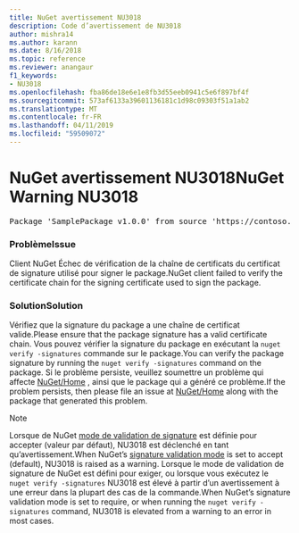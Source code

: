 ```yaml
---
title: NuGet avertissement NU3018
description: Code d’avertissement de NU3018
author: mishra14
ms.author: karann
ms.date: 8/16/2018
ms.topic: reference
ms.reviewer: anangaur
f1_keywords:
- NU3018
ms.openlocfilehash: fba86de18e6e1e8fb3d55eeb0941c5e6f897bf4f
ms.sourcegitcommit: 573af6133a39601136181c1d98c09303f51a1ab2
ms.translationtype: MT
ms.contentlocale: fr-FR
ms.lasthandoff: 04/11/2019
ms.locfileid: "59509072"
---
```

# <a name="nuget-warning-nu3018"></a><span data-ttu-id="d0663-103">NuGet avertissement NU3018</span><span class="sxs-lookup"><span data-stu-id="d0663-103">NuGet Warning NU3018</span></span>

<pre>Package 'SamplePackage v1.0.0' from source 'https://contoso.com/index.json': The primary signature found a chain building issue: A certificate chain processed, but terminated in a root certificate which is not trusted by the trust provider.</pre>

### <a name="issue"></a><span data-ttu-id="d0663-104">Problème</span><span class="sxs-lookup"><span data-stu-id="d0663-104">Issue</span></span>

<span data-ttu-id="d0663-105">Client NuGet Échec de vérification de la chaîne de certificats du certificat de signature utilisé pour signer le package.</span><span class="sxs-lookup"><span data-stu-id="d0663-105">NuGet client failed to verify the certificate chain for the signing certificate used to sign the package.</span></span>


### <a name="solution"></a><span data-ttu-id="d0663-106">Solution</span><span class="sxs-lookup"><span data-stu-id="d0663-106">Solution</span></span>

<span data-ttu-id="d0663-107">Vérifiez que la signature du package a une chaîne de certificat valide.</span><span class="sxs-lookup"><span data-stu-id="d0663-107">Please ensure that the package signature has a valid certificate chain.</span></span> <span data-ttu-id="d0663-108">Vous pouvez vérifier la signature du package en exécutant la `nuget verify -signatures` commande sur le package.</span><span class="sxs-lookup"><span data-stu-id="d0663-108">You can verify the package signature by running the `nuget verify -signatures` command on the package.</span></span> <span data-ttu-id="d0663-109">Si le problème persiste, veuillez soumettre un problème qui affecte [NuGet/Home](https://github.com/NuGet/Home/issues) , ainsi que le package qui a généré ce problème.</span><span class="sxs-lookup"><span data-stu-id="d0663-109">If the problem persists, then please file an issue at [NuGet/Home](https://github.com/NuGet/Home/issues) along with the package that generated this problem.</span></span>


> [!Note]
> <span data-ttu-id="d0663-110">Lorsque de NuGet [mode de validation de signature](https://docs.microsoft.com/en-us/nuget/consume-packages/installing-signed-packages#configure-package-signature-requirements) est définie pour accepter (valeur par défaut), NU3018 est déclenché en tant qu’avertissement.</span><span class="sxs-lookup"><span data-stu-id="d0663-110">When NuGet’s [signature validation mode](https://docs.microsoft.com/en-us/nuget/consume-packages/installing-signed-packages#configure-package-signature-requirements) is set to accept (default), NU3018 is raised as a warning.</span></span> <span data-ttu-id="d0663-111">Lorsque le mode de validation de signature de NuGet est défini pour exiger, ou lorsque vous exécutez le `nuget verify -signatures` NU3018 est élevé à partir d’un avertissement à une erreur dans la plupart des cas de la commande.</span><span class="sxs-lookup"><span data-stu-id="d0663-111">When NuGet’s signature validation mode is set to require, or when running the `nuget verify -signatures` command, NU3018 is elevated from a warning to an error in most cases.</span></span> 